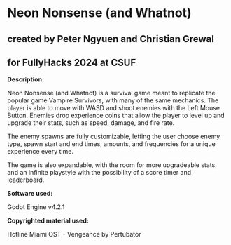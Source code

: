 <h1>Neon Nonsense (and Whatnot)</h1>

<h2>created by Peter Ngyuen and Christian Grewal</h2>
  
<h2>for FullyHacks 2024 at CSUF</h2>

**Description:**

Neon Nonsense (and Whatnot) is a survival game meant to replicate the popular game Vampire Survivors, with many of the same mechanics. The player is able to move with WASD and shoot enemies with the Left Mouse Button. Enemies drop experience coins that allow the player to level up and upgrade their stats, such as speed, damage, and fire rate.

The enemy spawns are fully customizable, letting the user choose enemy type, spawn start and end times, amounts, and frequencies for a unique experience every time.

The game is also expandable, with the room for more upgradeable stats, and an infinite playstyle with the possibility of a score timer and leaderboard.

**Software used:**

Godot Engine v4.2.1

**Copyrighted material used:**

Hotline Miami OST - Vengeance by Pertubator
